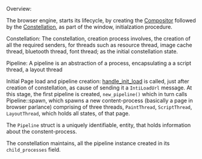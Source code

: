 
Overview:

The browser engine, starts its lifecycle, by creating the [Compositor](https://github.com/servo/servo/blob/master/components/servo/lib.rs#L114) followed by the [Constellation](https://github.com/servo/servo/blob/master/components/servo/lib.rs#L154), as part of the window, initialzation procedure.

Constellation:
The constellation, creation process involves, the creation of all the required senders, for threads such as resource thread,
image cache thread, bluetooth thread, font thread; as the initial constellation state. 

Pipeline: A pipeline is an abstraction of a process, encapsulating a a script thread, a layout thread

Initial Page load and pipeline creation: 
[handle_init_load](https://github.com/servo/servo/blob/master/components/constellation/constellation.rs#L917) is called, just after creation of constellation, as cause of sending it a `IntiLoadUrl` message. At this stage, the first pipeline is created, `new_pipeline()` which in turn calls Pipeline::spawn, which spawns a new content-process (basically a page in browser parlance) comprising of three threads, `PaintThread`, `ScriptThread`, `LayoutThread`, which holds all states, of that page.

The `Pipeline` struct is a uniquely identifiable, entity, that holds information about the constent-process.

The constellation maintains, all the pipeline instance created in its `child_processes` field.
